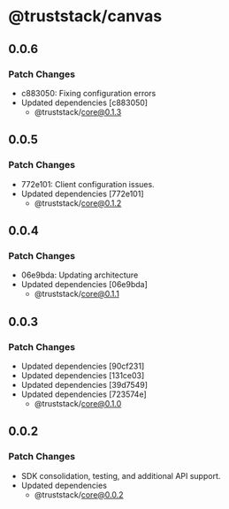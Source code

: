 # @truststack/canvas

## 0.0.6

### Patch Changes

- c883050: Fixing configuration errors
- Updated dependencies [c883050]
  - @truststack/core@0.1.3

## 0.0.5

### Patch Changes

- 772e101: Client configuration issues.
- Updated dependencies [772e101]
  - @truststack/core@0.1.2

## 0.0.4

### Patch Changes

- 06e9bda: Updating architecture
- Updated dependencies [06e9bda]
  - @truststack/core@0.1.1

## 0.0.3

### Patch Changes

- Updated dependencies [90cf231]
- Updated dependencies [131ce03]
- Updated dependencies [39d7549]
- Updated dependencies [723574e]
  - @truststack/core@0.1.0

## 0.0.2

### Patch Changes

- SDK consolidation, testing, and additional API support.
- Updated dependencies
  - @truststack/core@0.0.2
